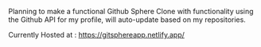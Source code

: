 Planning to make a functional Github Sphere Clone with functionality using the Github API for my profile, will auto-update based on my repositories.

Currently Hosted at : https://gitsphereapp.netlify.app/
